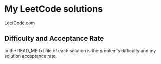 # My LeetCode solutions
LeetCode.com

## Difficulty and Acceptance Rate

In the READ_ME.txt file of each solution is the problem's difficulty and my solution acceptance rate.

